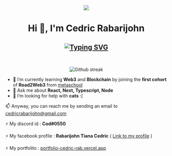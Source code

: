 <!-- [![@cedric's Holopin board](https://holopin.io/api/user/board?user=cedricrabarijohn)](https://holopin.io/@cedricrabarijohn) -->
<p align="center">
<img src="https://media1.giphy.com/media/NKEt9elQ5cR68/giphy.gif?cid=790b7611d1dc94eaeba923144463a8abf484b360f0462308&rid=giphy.gif" />
<!-- <img src="https://media.giphy.com/media/l2Sq72gPlwox4o2n6/giphy.gif?cid=790b7611d1dc94eaeba923144463a8abf484b360f0462308&rid=giphy.gif" /> -->
<h1 align="center">Hi 👋, I'm Cedric Rabarijohn</h1>

<h2 align="center">
 <a href="https://git.io/typing-svg"><img src="https://readme-typing-svg.herokuapp.com?font=Fira+Code&pause=1000&random=false&width=435&lines=React+Next+Typescript+Docker+Node" alt="Typing SVG" /></a>
</h2>

<br/>
<p align="center">
  <img src="https://github-readme-streak-stats.herokuapp.com?user=CedricRabarijohn&theme=radical&hide_border=true" alt="Github streak"/>
<p>

- 🌱 I’m currently learning **Web3** and **Blockchain** by joining the **first cohort** of **Road2Web3** from [metaschool](https://metaschool.so/)
- 💬 Ask me about **React, Next, Typescript, Node**
- 🤔 I’m looking for help with **cats** :(

📫 Anyway, you can reach me by sending an email to [cedricrabarijohn@gmail.com](mailto:cedricrabarijohn@gmail.com)

⚡ My discord id : **Cod#0550**

⚡ My facebook profile : **Rabarijohn Tiana Cedric** ( [Link to my profile](https://www.facebook.com/cedric.rab.1) )

⚡ My portfolito : [portfolio-cedric-rab.vercel.app](https://portfolio-cedric-rab.vercel.app/)

<!--
**CedricRabarijohn/CedricRabarijohn** is a ✨ _special_ ✨ repository because its `README.md` (this file) appears on your GitHub profile.

Here are some ideas to get you started:

- 🔭 I’m currently working on ...
- 🌱 I’m currently learning ...
- 👯 I’m looking to collaborate on ...
- 🤔 I’m looking for help with ...
- 💬 Ask me about ...
- 📫 How to reach me: ...
- 😄 Pronouns: ...
- ⚡ Fun fact: ...
-->
